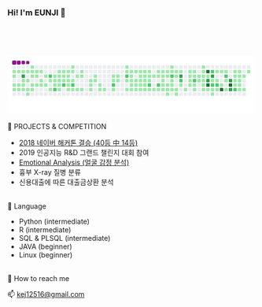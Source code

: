### Hi! I'm EUNJI  👋

<a href="https://sourcerer.io/kejdev"><img src="https://img.shields.io/badge/HTML-262%20commits-palevioletred.svg" alt=""></a>
<a href="https://sourcerer.io/kejdev"><img src="https://img.shields.io/badge/CSS-188%20commits-skyblue.svg" alt=""></a>
<a href="https://sourcerer.io/kejdev"><img src="https://img.shields.io/badge/Python-57%20commits-blue.svg" alt=""></a>
<a href="https://sourcerer.io/kejdev"><img src="https://img.shields.io/badge/R-5%20commits-yellow.svg" alt=""></a>
<a href="https://sourcerer.io/kejdev"><img src="https://img.shields.io/badge/JavaScript-165%20commits-green.svg" alt=""></a>
<a href="https://sourcerer.io/kejdev"><img src="https://img.shields.io/badge/Java-16%20commits-orange.svg" alt=""></a>

<br>

![snake gif](https://github.com/KEJdev/KEJdev/blob/output/github-contribution-grid-snake.gif)


🌱 PROJECTS & COMPETITION</p>

- [2018 네이버 해커톤 결승 (40등 中 14등)](https://github.com/KEJdev/mandoo-model)  
- 2019 인공지능 R&D 그랜드 챌린지 대회 참여
- [Emotional Analysis (얼굴 감정 분석)](https://github.com/KEJdev/emotional-analysis)
- 흉부 X-ray 질병 분류
- 신용대출에 따른 대출금상환 분석

<br>
🌱 Language</p>

* Python (intermediate)
* R (intermediate)
* SQL & PLSQL (intermediate)
* JAVA (beginner)
* Linux (beginner)


<br>
🌱 How to reach me

📫 <a href="mailto:kej12516@gmail.com">   kej12516@gmail.com  </a>   <br>

